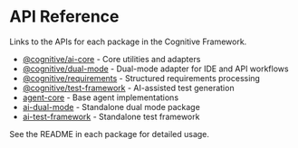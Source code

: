 # API Reference

Links to the APIs for each package in the Cognitive Framework.

- [@cognitive/ai-core](../packages/ai-core) - Core utilities and adapters
- [@cognitive/dual-mode](../packages/dual-mode) - Dual-mode adapter for IDE and API workflows
- [@cognitive/requirements](../packages/requirements) - Structured requirements processing
- [@cognitive/test-framework](../packages/test-framework) - AI-assisted test generation
- [agent-core](../agent-core) - Base agent implementations
- [ai-dual-mode](../ai-dual-mode) - Standalone dual mode package
- [ai-test-framework](../ai-test-framework) - Standalone test framework

See the README in each package for detailed usage.
